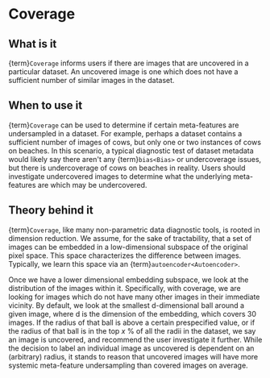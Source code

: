 # Coverage

## What is it

{term}`Coverage` informs users if there are images that are uncovered in a
particular dataset. An uncovered image is one which does not have a sufficient
number of similar images in the dataset.

## When to use it

{term}`Coverage` can be used to determine if certain meta-features are
undersampled in a dataset. For example, perhaps a dataset contains a sufficient
number of images of cows, but only one or two instances of cows on beaches. In
this scenario, a typical diagnostic test of dataset metadata would likely say
there aren't any {term}`bias<Bias>` or undercoverage issues, but there is
undercoverage of cows on beaches in reality. Users should investigate
undercovered images to determine what the underlying meta-features are which
may be undercovered.

## Theory behind it

{term}`Coverage`, like many non-parametric data diagnostic tools, is rooted in
dimension reduction. We assume, for the sake of tractability, that a set of
images can be embedded in a low-dimensional subspace of the original pixel
space. This space characterizes the difference between images. Typically, we
learn this space via an {term}`autoencoder<Autoencoder>`.

Once we have a lower dimensional embedding subspace, we look at the
distribution of the images within it. Specifically, with coverage, we are
looking for images which do not have many other images in their immediate
vicinity. By default, we look at the smallest d-dimensional ball around a
given image, where d is the dimension of the embedding, which covers $30$
images. If the radius of that ball is above a certain prespecified value, or if
the radius of that ball is in the top $x$ % of all the radii in the dataset, we
say an image is uncovered, and recommend the user investigate it further.
While the decision to label an individual image as uncovered is dependent on an
(arbitrary) radius, it stands to reason that uncovered images will have more
systemic meta-feature undersampling than covered images on average.
